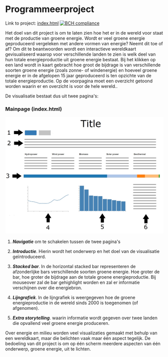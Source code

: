# Programmeerproject

Link to project: [index.html](https://berendnannes.github.io/Programmeerproject/index.html)
[![BCH compliance](https://bettercodehub.com/edge/badge/BerendNannes/Programmeerproject?branch=master)](https://bettercodehub.com/)

Het doel van dit project is om te laten zien hoe het er in de wereld voor staat met de productie van groene energie. Wordt er veel groene energie geproduceerd vergeleken met andere vormen van energie? Neemt dit toe of af? Om dit te beantwoorden wordt een interactieve wereldkaart gevisualiseerd waarop voor verschillende landen te zien is welk deel van hun totale energieproductie uit groene energie bestaat. Bij het klikken op een land wordt in kaart gebracht hoe groot de bijdrage is van verschillende soorten groene energie (zoals zonne- of windenergie) en hoeveel groene energie er in de afgelopen 15 jaar geproduceerd is ten opzichte van de totale energieproductie. Op de voorpagina moet een overzicht getoond worden waarin er en overzicht is voor de hele wereld..

De visualisatie bestaat dus uit twee pagina's:

### Mainpage (index.html)

![](doc/proposal_1.jpg)

1. ***Navigatie*** om te schakelen tussen de twee pagina's

2. ***Introductie***. Hierin wordt het onderwerp en het doel van de visualisatie geïntroduceerd.

3. ***Stacked bar***. In de horizontal stacked bar representeren de afzonderlijke bars verschillende soorten groene energie. Hoe groter de bar, hoe groter de bijdrage aan de totale groene energieproductie.
Bij mouseover zal de bar gehighlight worden en zal er informatie verschijnen over die energiebron.

4. ***Lijngrafiek***. In de lijngrafiek is weergegeven hoe de groene energieproductie in de wereld sinds 2000 is toegenomen (of afgenomen).

5. ***Extra storytelling***. waarin informatie wordt gegeven over twee landen die opvallend veel groene energie produceren.

Over energie en milieu worden veel visualizaties gemaakt met behulp van een wereldkaart, maar die belichten vaak maar één aspect tegelijk. De bedoeling van dit project is om op één scherm meerdere aspecten van één onderwerp, groene energie, uit te lichten.
